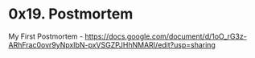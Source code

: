 # 0x19. Postmortem

My First Postmortem - https://docs.google.com/document/d/1oO_rG3z-ARhFrac0ovr9yNpxIbN-pxVSGZPJHhNMARI/edit?usp=sharing
